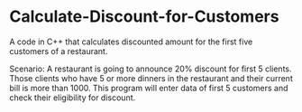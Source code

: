 # Calculate-Discount-for-Customers
A code in C++ that calculates discounted amount for the first five customers of a restaurant.

Scenario:
A restaurant is going to announce 20% discount for first 5 clients.
Those clients who have 5 or more dinners in the restaurant and their current bill is more than 1000.
This program will enter data of first 5 customers and check their eligibility for discount.
